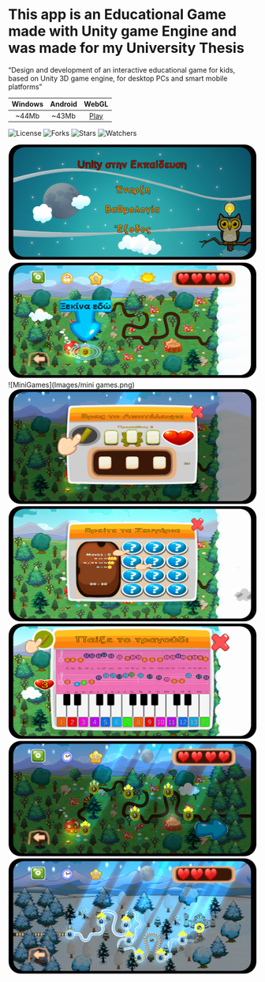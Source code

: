 # This app is an Educational Game made with Unity game Engine and was made for my University Thesis

“Design and development of an interactive educational game for kids, based on Unity 3D game engine,
for desktop PCs and smart mobile platforms”

**Windows** | **Android** | **WebGL**
:--------:  | :--------:  | :--------:
  ~44Mb     |   ~43Mb     |  [Play](https://romposthesis.netlify.app/)

![License](https://img.shields.io/github/license/Rompos/Thesis.svg)
![Forks](https://img.shields.io/github/forks/Rompos/Thesis.svg)
![Stars](https://img.shields.io/github/stars/Rompos/Thesis.svg)
![Watchers](https://img.shields.io/github/watchers/Rompos/Thesis.svg)

![Intro](Images/Intro.png)
![FirstLevel](Images/FirstLevel.png)
![MiniGames](Images/mini games.png)
![Math](Images/maths.png)
![Memory](Images/memory.png)
![Music](Images/music.png)
![NightLevel1](Images/night.png)
![NightLevel2](Images/night2.png)

